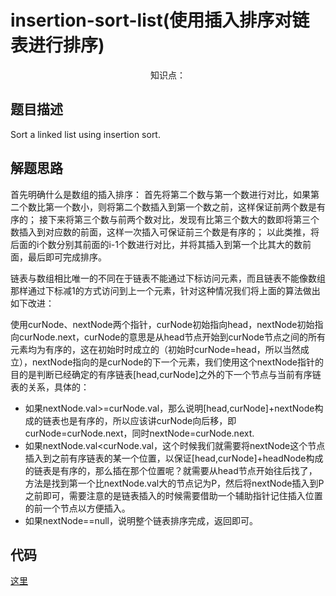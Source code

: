 # insertion-sort-list(使用插入排序对链表进行排序)

<center>知识点：</center>


## 题目描述

Sort a linked list using insertion sort.

## 解题思路

首先明确什么是数组的插入排序：
首先将第二个数与第一个数进行对比，如果第二个数比第一个数小，则将第二个数插入到第一个数之前，这样保证前两个数是有序的；
接下来将第三个数与前两个数对比，发现有比第三个数大的数即将第三个数插入到对应数的前面，这样一次插入可保证前三个数是有序的；
以此类推，将后面的i个数分别其前面的i-1个数进行对比，并将其插入到第一个比其大的数前面，最后即可完成排序。

链表与数组相比唯一的不同在于链表不能通过下标访问元素，而且链表不能像数组那样通过下标减1的方式访问到上一个元素，针对这种情况我们将上面的算法做出如下改进：

​     使用curNode、nextNode两个指针，curNode初始指向head，nextNode初始指向curNode.next，curNode的意思是从head节点开始到curNode节点之间的所有元素均为有序的，这在初始时时成立的（初始时curNode=head，所以当然成立），nextNode指向的是curNode的下一个元素，我们使用这个nextNode指针的目的是判断已经确定的有序链表[head,curNode]之外的下一个节点与当前有序链表的关系，具体的：

- 如果nextNode.val>=curNode.val，那么说明[head,curNode]+nextNode构成的链表也是有序的，所以应该讲curNode向后移，即curNode=curNode.next，同时nextNode=curNode.next.
- 如果nextNode.val<curNode.val，这个时候我们就需要将nextNode这个节点插入到之前有序链表的某一个位置，以保证[head,curNode]+headNode构成的链表是有序的，那么插在那个位置呢？就需要从head节点开始往后找了，方法是找到第一个比nextNode.val大的节点记为P，然后将nextNode插入到P之前即可，需要注意的是链表插入的时候需要借助一个辅助指针记住插入位置的前一个节点以方便插入。
- 如果nextNode==null，说明整个链表排序完成，返回即可。




## 代码

[这里](../src/five/Solution.java)